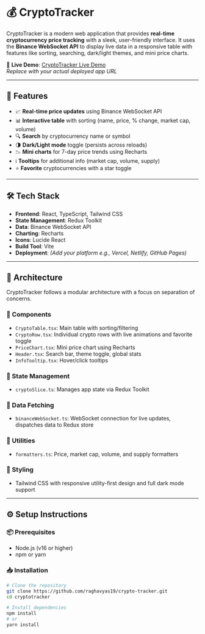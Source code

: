 # 💰 CryptoTracker

CryptoTracker is a modern web application that provides **real-time cryptocurrency price tracking** with a sleek, user-friendly interface. It uses the **Binance WebSocket API** to display live data in a responsive table with features like sorting, searching, dark/light themes, and mini price charts.

🔗 **Live Demo**: [CryptoTracker Live Demo](https://your-live-demo-link.com)  
_Replace with your actual deployed app URL_

---

## 🚀 Features

- 📈 **Real-time price updates** using Binance WebSocket API
- 📊 **Interactive table** with sorting (name, price, % change, market cap, volume)
- 🔍 **Search** by cryptocurrency name or symbol
- 🌗 **Dark/Light mode** toggle (persists across reloads)
- 📉 **Mini charts** for 7-day price trends using Recharts
- ℹ️ **Tooltips** for additional info (market cap, volume, supply)
- ⭐ **Favorite** cryptocurrencies with a star toggle

---

## 🛠 Tech Stack

- **Frontend**: React, TypeScript, Tailwind CSS
- **State Management**: Redux Toolkit
- **Data**: Binance WebSocket API
- **Charting**: Recharts
- **Icons**: Lucide React
- **Build Tool**: Vite
- **Deployment**: *(Add your platform e.g., Vercel, Netlify, GitHub Pages)*

---

## 🧱 Architecture

CryptoTracker follows a modular architecture with a focus on separation of concerns.

### 🔧 Components

- `CryptoTable.tsx`: Main table with sorting/filtering
- `CryptoRow.tsx`: Individual crypto rows with live animations and favorite toggle
- `PriceChart.tsx`: Mini price chart using Recharts
- `Header.tsx`: Search bar, theme toggle, global stats
- `InfoTooltip.tsx`: Hover/click tooltips

### 🧠 State Management

- `cryptoSlice.ts`: Manages app state via Redux Toolkit

### 🔌 Data Fetching

- `binanceWebSocket.ts`: WebSocket connection for live updates, dispatches data to Redux store

### 🧰 Utilities

- `formatters.ts`: Price, market cap, volume, and supply formatters

### 🎨 Styling

- Tailwind CSS with responsive utility-first design and full dark mode support

---

## ⚙️ Setup Instructions

### 📦 Prerequisites

- Node.js (v16 or higher)
- npm or yarn

### 📥 Installation

```bash
# Clone the repository
git clone https://github.com/raghavyas19/crypto-tracker.git
cd cryptotracker

# Install dependencies
npm install
# or
yarn install
